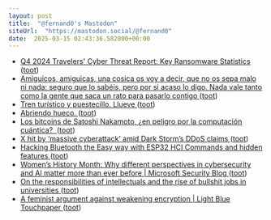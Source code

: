 ```yaml
---
layout: post
title:  "@fernand0's Mastodon"
siteUrl:  "https://mastodon.social/@fernand0"
date:  2025-03-15 02:43:36.582000+00:00
---
```

*  [Q4 2024 Travelers' Cyber Threat Report: Key Ransomware Statistics ](https://www.corvusinsurance.com/blog/q4-2024-travelers-cyber-threat-repor) ([toot](https://mastodon.social/@fernand0/114164145624194679))
*  [Amiguicos, amiguicas, una cosica os voy a decir, que no os sepa malo ni nada: seguro que lo sabéis, pero por si acaso lo digo. Nada vale tanto como la gente que saca un rato para pasarlo contigo ](https://mastodon.social/@fernand0/114163117085417851) ([toot](https://mastodon.social/@fernand0/114163117085417851))
*  [Tren turístico y puestecillo. Llueve ](https://www.flickr.com/photos/fernand0/54373852232) ([toot](https://mastodon.social/@fernand0/114162198356592347))
*  [Abriendo hueco. ](https://avecesunafoto.wordpress.com/2025/03/14/abriendo-hueco) ([toot](https://mastodon.social/@fernand0/114162172401805825))
*  [Los bitcoins de Satoshi Nakamoto, ¿en peligro por la computación cuántica?  ](https://www.criptonoticias.com/tecnologia/bitcoins-satoshi-nakamoto-vulnerabilidad-cuantica) ([toot](https://mastodon.social/@fernand0/114162124620687150))
*  [X hit by ‘massive cyberattack’ amid Dark Storm’s DDoS claims ](https://www.bleepingcomputer.com/news/security/x-hit-by-massive-cyberattack-amid-dark-storms-ddos-claims) ([toot](https://mastodon.social/@fernand0/114162038541900419))
*  [Hacking Bluetooth the Easy way with ESP32 HCI Commands and hidden features ](https://www.tarlogic.com/blog/hacking-bluetooth-the-easy-way-with-esp32-hci-commands-and-hidden-features) ([toot](https://mastodon.social/@fernand0/114161666360725298))
*  [Women’s History Month: Why different perspectives in cybersecurity and AI matter more than ever before \| Microsoft Security Blog ](https://www.microsoft.com/en-us/security/blog/2025/03/06/womens-history-month-why-different-perspectives-in-cybersecurity-and-ai-matter-more-than-ever-before) ([toot](https://mastodon.social/@fernand0/114161517428593446))
*  [On the responsibilities of intellectuals and the rise of bullshit jobs in universities   ](https://academic.oup.com/brain/article/148/3/687/8058558) ([toot](https://mastodon.social/@fernand0/114160712603180257))
*  [A feminist argument against weakening encryption \| Light Blue Touchpaper ](https://www.lightbluetouchpaper.org/2025/02/11/a-feminist-argument-against-weakening-encryption) ([toot](https://mastodon.social/@fernand0/114160501222533304))
